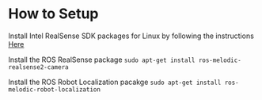 # How to Setup

Install Intel RealSense SDK packages for Linux by following the instructions
[Here](https://github.com/IntelRealSense/librealsense/blob/master/doc/distribution_linux.md)

Install the ROS RealSense package
`sudo apt-get install ros-melodic-realsense2-camera`

Install the ROS Robot Localization pacakge
`sudo apt-get install ros-melodic-robot-localization`
